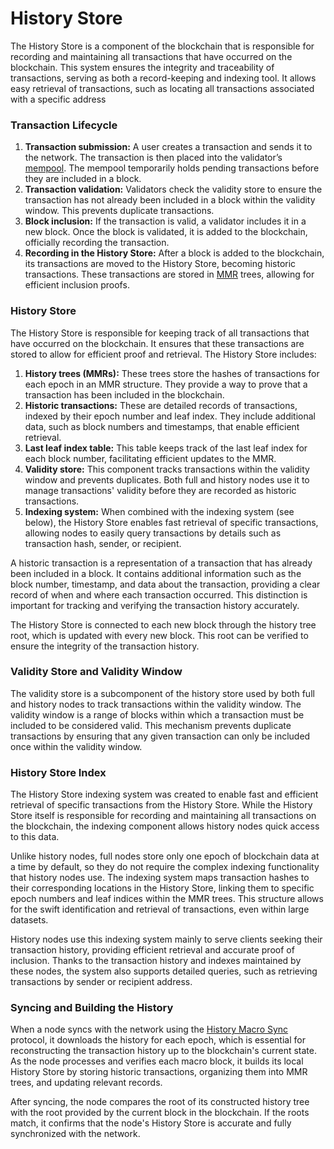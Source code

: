 # History Store

The History Store is a component of the blockchain that is responsible for recording and maintaining all transactions that have occurred on the blockchain. This system ensures the integrity and traceability of transactions, serving as both a record-keeping and indexing tool. It allows easy retrieval of transactions, such as locating all transactions associated with a specific address

### Transaction Lifecycle

1. **Transaction submission:** A user creates a transaction and sends it to the network. The transaction is then placed into the validator’s [mempool](/learn/protocol/mempool.md). The mempool temporarily holds pending transactions before they are included in a block.
2. **Transaction validation:** Validators check the validity store to ensure the transaction has not already been included in a block within the validity window. This prevents duplicate transactions.
3. **Block inclusion:** If the transaction is valid, a validator includes it in a new block. Once the block is validated, it is added to the blockchain, officially recording the transaction.
4. **Recording in the History Store:** After a block is added to the blockchain, its transactions are moved to the History Store, becoming historic transactions. These transactions are stored in [MMR](/learn/protocol/merkle-trees.md#merkle-mountain-range) trees, allowing for efficient inclusion proofs.

### History Store

The History Store is responsible for keeping track of all transactions that have occurred on the blockchain. It ensures that these transactions are stored to allow for efficient proof and retrieval. The History Store includes:

1. **History trees (MMRs):** These trees store the hashes of transactions for each epoch in an MMR structure. They provide a way to prove that a transaction has been included in the blockchain.
2. **Historic transactions:** These are detailed records of transactions, indexed by their epoch number and leaf index. They include additional data, such as block numbers and timestamps, that enable efficient retrieval.
3. **Last leaf index table:** This table keeps track of the last leaf index for each block number, facilitating efficient updates to the MMR.
4. **Validity store:** This component tracks transactions within the validity window and prevents duplicates. Both full and history nodes use it to manage transactions' validity before they are recorded as historic transactions.
5. **Indexing system:** When combined with the indexing system (see below), the History Store enables fast retrieval of specific transactions, allowing nodes to easily query transactions by details such as transaction hash, sender, or recipient.

A historic transaction is a representation of a transaction that has already been included in a block. It contains additional information such as the block number, timestamp, and data about the transaction, providing a clear record of when and where each transaction occurred. This distinction is important for tracking and verifying the transaction history accurately.

The History Store is connected to each new block through the history tree root, which is updated with every new block. This root can be verified to ensure the integrity of the transaction history.

### Validity Store and Validity Window

The validity store is a subcomponent of the history store used by both full and history nodes to track transactions within the validity window. The validity window is a range of blocks within which a transaction must be included to be considered valid. This mechanism prevents duplicate transactions by ensuring that any given transaction can only be included once within the validity window.

### History Store Index

The History Store indexing system was created to enable fast and efficient retrieval of specific transactions from the History Store. While the History Store itself is responsible for recording and maintaining all transactions on the blockchain, the indexing component allows history nodes quick access to this data.

Unlike history nodes, full nodes store only one epoch of blockchain data at a time by default, so they do not require the complex indexing functionality that history nodes use. The indexing system maps transaction hashes to their corresponding locations in the History Store, linking them to specific epoch numbers and leaf indices within the MMR trees. This structure allows for the swift identification and retrieval of transactions, even within large datasets.

History nodes use this indexing system mainly to serve clients seeking their transaction history, providing efficient retrieval and accurate proof of inclusion. Thanks to the transaction history and indexes maintained by these nodes, the system also supports detailed queries, such as retrieving transactions by sender or recipient address.

### Syncing and Building the History

When a node syncs with the network using the [History Macro Sync](/learn/protocol/sync-protocol/history-macro-sync.md) protocol, it downloads the history for each epoch, which is essential for reconstructing the transaction history up to the blockchain's current state. As the node processes and verifies each macro block, it builds its local History Store by storing historic transactions, organizing them into MMR trees, and updating relevant records.

After syncing, the node compares the root of its constructed history tree with the root provided by the current block in the blockchain. If the roots match, it confirms that the node's History Store is accurate and fully synchronized with the network.
